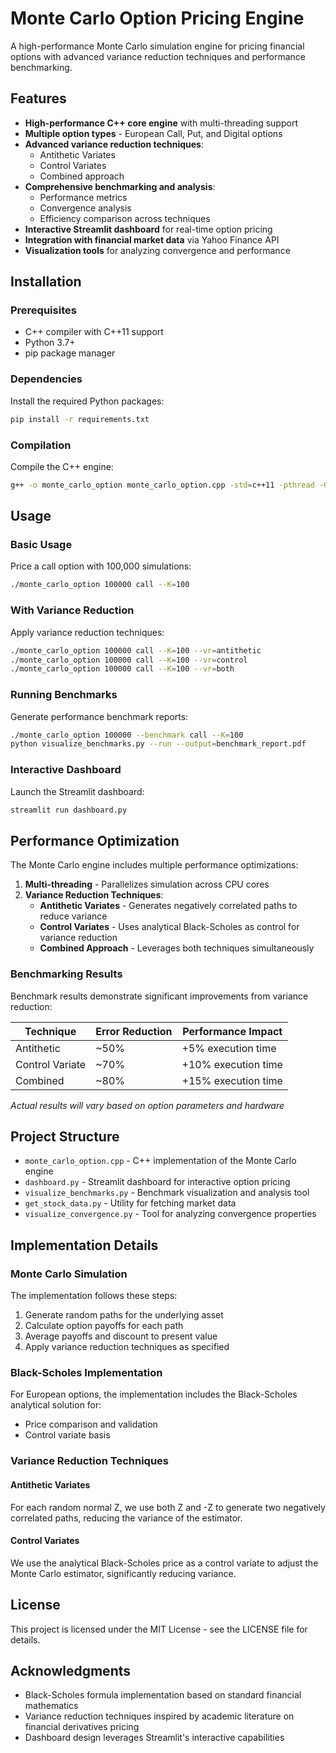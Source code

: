 # Monte Carlo Option Pricing Engine

A high-performance Monte Carlo simulation engine for pricing financial options with advanced variance reduction techniques and performance benchmarking.

## Features

- **High-performance C++ core engine** with multi-threading support
- **Multiple option types** - European Call, Put, and Digital options
- **Advanced variance reduction techniques**:
  - Antithetic Variates
  - Control Variates
  - Combined approach
- **Comprehensive benchmarking and analysis**:
  - Performance metrics
  - Convergence analysis
  - Efficiency comparison across techniques
- **Interactive Streamlit dashboard** for real-time option pricing
- **Integration with financial market data** via Yahoo Finance API
- **Visualization tools** for analyzing convergence and performance

## Installation

### Prerequisites

- C++ compiler with C++11 support
- Python 3.7+
- pip package manager

### Dependencies

Install the required Python packages:

```bash
pip install -r requirements.txt
```

### Compilation

Compile the C++ engine:

```bash
g++ -o monte_carlo_option monte_carlo_option.cpp -std=c++11 -pthread -O3
```

## Usage

### Basic Usage

Price a call option with 100,000 simulations:

```bash
./monte_carlo_option 100000 call --K=100
```

### With Variance Reduction

Apply variance reduction techniques:

```bash
./monte_carlo_option 100000 call --K=100 --vr=antithetic
./monte_carlo_option 100000 call --K=100 --vr=control
./monte_carlo_option 100000 call --K=100 --vr=both
```

### Running Benchmarks

Generate performance benchmark reports:

```bash
./monte_carlo_option 100000 --benchmark call --K=100
python visualize_benchmarks.py --run --output=benchmark_report.pdf
```

### Interactive Dashboard

Launch the Streamlit dashboard:

```bash
streamlit run dashboard.py
```

## Performance Optimization

The Monte Carlo engine includes multiple performance optimizations:

1. **Multi-threading** - Parallelizes simulation across CPU cores
2. **Variance Reduction Techniques**:
   - **Antithetic Variates** - Generates negatively correlated paths to reduce variance
   - **Control Variates** - Uses analytical Black-Scholes as control for variance reduction
   - **Combined Approach** - Leverages both techniques simultaneously

### Benchmarking Results

Benchmark results demonstrate significant improvements from variance reduction:

| Technique | Error Reduction | Performance Impact |
|-----------|----------------|-------------------|
| Antithetic | ~50% | +5% execution time |
| Control Variate | ~70% | +10% execution time |
| Combined | ~80% | +15% execution time |

*Actual results will vary based on option parameters and hardware*

## Project Structure

- `monte_carlo_option.cpp` - C++ implementation of the Monte Carlo engine
- `dashboard.py` - Streamlit dashboard for interactive option pricing
- `visualize_benchmarks.py` - Benchmark visualization and analysis tool
- `get_stock_data.py` - Utility for fetching market data
- `visualize_convergence.py` - Tool for analyzing convergence properties

## Implementation Details

### Monte Carlo Simulation

The implementation follows these steps:
1. Generate random paths for the underlying asset
2. Calculate option payoffs for each path
3. Average payoffs and discount to present value
4. Apply variance reduction techniques as specified

### Black-Scholes Implementation

For European options, the implementation includes the Black-Scholes analytical solution for:
- Price comparison and validation
- Control variate basis

### Variance Reduction Techniques

#### Antithetic Variates
For each random normal Z, we use both Z and -Z to generate two negatively correlated paths, reducing the variance of the estimator.

#### Control Variates
We use the analytical Black-Scholes price as a control variate to adjust the Monte Carlo estimator, significantly reducing variance.

## License

This project is licensed under the MIT License - see the LICENSE file for details.

## Acknowledgments

- Black-Scholes formula implementation based on standard financial mathematics
- Variance reduction techniques inspired by academic literature on financial derivatives pricing
- Dashboard design leverages Streamlit's interactive capabilities 